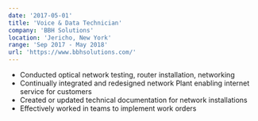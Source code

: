 ```yaml
---
date: '2017-05-01'
title: 'Voice & Data Technician'
company: 'BBH Solutions'
location: 'Jericho, New York'
range: 'Sep 2017 - May 2018'
url: 'https://www.bbhsolutions.com/'
---
```


- Conducted optical network testing, router installation, networking
- Continually integrated and redesigned network Plant enabling internet service for customers
- Created or updated technical documentation for network installations
- Effectively worked in teams to implement work orders 